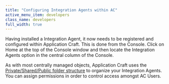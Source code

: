 ```yaml
---
title: "Configuring Integration Agents within AC"
active_menu_item: developers
class_name: developers
full_width: true
---
```



Having installed a Integration Agent, it now needs to be registered and configured within Application Craft. This is done from the Console. Click on Home at the top of the Console window and then locate the Integration Agents option in the central column of the Console.

As with most centrally managed objects, Application Craft uses the [Private/Shared/Public folder structure](../../../../../private--shared-and-public-fol) to organize your Integration Agents. You can assign permissions in order to control access amongst AC Users.

